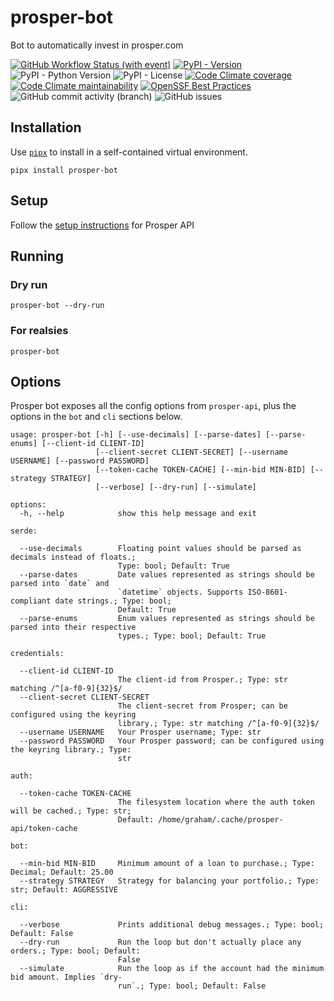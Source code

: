# prosper-bot

Bot to automatically invest in prosper.com

[![GitHub Workflow Status (with event)](https://img.shields.io/github/actions/workflow/status/grahamtt/prosper-bot/build-and-release.yml?logo=github)](https://github.com/grahamtt/prosper-bot)
[![PyPI - Version](https://img.shields.io/pypi/v/prosper-bot?label=prosper-bot)](https://pypi.org/project/prosper-bot/)
![PyPI - Python Version](https://img.shields.io/pypi/pyversions/prosper-bot)
![PyPI - License](https://img.shields.io/pypi/l/prosper-bot)
[![Code Climate coverage](https://img.shields.io/codeclimate/coverage/grahamtt/prosper-bot?logo=codeclimate)](https://codeclimate.com/github/grahamtt/prosper-bot)
[![Code Climate maintainability](https://img.shields.io/codeclimate/maintainability-percentage/grahamtt/prosper-bot?logo=codeclimate)](https://codeclimate.com/github/grahamtt/prosper-bot)
[![OpenSSF Best Practices](https://www.bestpractices.dev/projects/8107/badge)](https://www.bestpractices.dev/projects/8107)
![GitHub commit activity (branch)](https://img.shields.io/github/commit-activity/m/grahamtt/prosper-bot?logo=github)
![GitHub issues](https://img.shields.io/github/issues-raw/grahamtt/prosper-bot?logo=github)

## Installation

Use [`pipx`](https://pypa.github.io/pipx/) to install in a self-contained virtual environment.

```commandline
pipx install prosper-bot
```

## Setup

Follow the [setup instructions](https://github.com/grahamtt/prosper-api#setup) for Prosper API

## Running

### Dry run

```commandline
prosper-bot --dry-run
```

### For realsies

```commandline
prosper-bot
```

## Options

Prosper bot exposes all the config options from `prosper-api`, plus the options in the `bot` and `cli` sections below.

```
usage: prosper-bot [-h] [--use-decimals] [--parse-dates] [--parse-enums] [--client-id CLIENT-ID]
                   [--client-secret CLIENT-SECRET] [--username USERNAME] [--password PASSWORD]
                   [--token-cache TOKEN-CACHE] [--min-bid MIN-BID] [--strategy STRATEGY]
                   [--verbose] [--dry-run] [--simulate]

options:
  -h, --help            show this help message and exit

serde:

  --use-decimals        Floating point values should be parsed as decimals instead of floats.;
                        Type: bool; Default: True
  --parse-dates         Date values represented as strings should be parsed into `date` and
                        `datetime` objects. Supports ISO-8601-compliant date strings.; Type: bool;
                        Default: True
  --parse-enums         Enum values represented as strings should be parsed into their respective
                        types.; Type: bool; Default: True

credentials:

  --client-id CLIENT-ID
                        The client-id from Prosper.; Type: str matching /^[a-f0-9]{32}$/
  --client-secret CLIENT-SECRET
                        The client-secret from Prosper; can be configured using the keyring
                        library.; Type: str matching /^[a-f0-9]{32}$/
  --username USERNAME   Your Prosper username; Type: str
  --password PASSWORD   Your Prosper password; can be configured using the keyring library.; Type:
                        str

auth:

  --token-cache TOKEN-CACHE
                        The filesystem location where the auth token will be cached.; Type: str;
                        Default: /home/graham/.cache/prosper-api/token-cache

bot:

  --min-bid MIN-BID     Minimum amount of a loan to purchase.; Type: Decimal; Default: 25.00
  --strategy STRATEGY   Strategy for balancing your portfolio.; Type: str; Default: AGGRESSIVE

cli:

  --verbose             Prints additional debug messages.; Type: bool; Default: False
  --dry-run             Run the loop but don't actually place any orders.; Type: bool; Default:
                        False
  --simulate            Run the loop as if the account had the minimum bid amount. Implies `dry-
                        run`.; Type: bool; Default: False
```
